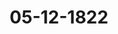 ---  
schema: default  
title: 05-12-1822  
organization: Team Charlie  
notes: "<p>Description</p><p>Sechs und zwanzigste Sitzung.

Geschehen, Frankfurt den. 5. December 1822.

In Gegenwart

Von Seiten Oesterreichs: des von dem Kaiserlich-Königlichen präsidirenden Gesandten,

Herrn Grafen von Buol=Schauenstein, substituirten Königlich-Sächsischen

Gesandten, Herrn von Carlowiz;

Von Seiten Preussens: des Königlichen wirklichen geheimen Staats- und Cabinets

Ministers, Herrn Grafen von der Goltz;

Von Seiten Baierns: des Königlichen wirklichen Staatsraths, Herrn von Pfeffel;

Von Seiten Sachsens: des Königlichen wirklichen Geheimen Raths, Herrn von Carlowiz;

Von Seiten Hannovers: des Königlichen Geheimen Raths, Herrn von Hammerstein;

Von Seiten Würtembergs: des Königlichen Herrn Staatsministers, Freiherrn von

Wangenheim;

Von Seiten Badens: des Großherzoglichen Herrn Bundestagsgesandten und Kammer

herrn, Freiherrn von Blittersdorff;

Von Seiten Kurhessens: des Kurfürstlichen Geheimen Raths und Kammerherrn, Herrn

von Lepel;

Von Seiten des Großherzogthums Hessen: des Großherzoglichen Geheimen Raths,

Herrn von Harnier;

Von Seiten Dänemarks, wegen Holstein und Lauenburg: des von dem Königlich

Dänischen, Herzoglich-Holstein- und Lauenburgischen Gesandten, Herrn Grafen von

Eyben, substituirten Großherzoglich-Mecklenburgischen Gesandten, Herrn von Pentz;

Von Seiten der Niederlande, wegen des Großherzogthums Luxemburg: des

Königlich=Niederländischen Generallieutenants, Herrn Grafen von Grünne;

Von Seiten der Großherzoglich- und Herzoglich=Sächsischen Häuser: des

Großherzoglich= und Herzoglich=Sächsischen wirklichen Geheimen Raths, Herrn

Grafen von Beust;Von Seiten Braunschweigs und Nassau's: des Herzoglich-Rassauischen Herrn Staats

ministers, Freiherrn von Marschall;

Von Seiten von Mecklenburg-Schwerin und Mecklenburg-Strelitz: des Groß

herzoglich=Mecklenburg=Strelitzischen Staatsministers, Herrn von Pentz;

Von Seiten Holstein=Oldenburgs, Anhalts und Schwarzburgs: des Herzoglich

Holstein=Oldenburgischen Kammerherrn, Herrn von Both;

Von Seiten von Hohenzollern, Liechtenstein, Reuß, Schaumburg-Lippe,

Lippe und Waldeck: des Großherzoglich-Hessischen Herrn Geheimen Raths,

Freiherrn von Leonhardi;

Von Seiten der freien Städte, Lübeck, Frankfurt, Bremen und Hamburgs,

des Herrn Syndicus Dr. Curtius;

und meiner, des Kaiserlich-Oesterreichischen wirklichen Hofraths und Canzlei-Directors,

Freiherrn von Handet.</p><p>§.209</p><p>Eröffnung der Bundestags=Sitzungen und Substitutionen.

Der einstweilige Stellvertreter des hohen Präfidii, der Königlich

Sächsische Gesandte, Herr von Carlowiz, eröffnet:

Zufolge des von der hohen Bundesversammlung am 15. Juli dieses Jahres gefaßten

Beschlusses, nehmen deren Sitzungen an dem heutigen Tage wieder ihren Anfang, und mir

ist, in Abwesenheit des Kaiserlich-Königlich-Oesterreichischen Präsidial-Gesandten, Herrn

wirklichen Geheimen Raths, Grafen von Buol-Schauenstein Excellenz, als dessen einst

weiligem Stellvertreter, die Ehre zu Theil geworden, selbige zu eröffnen.

Ich unterziehe mich jetzt dieses Auftrags -- mit Freude, da ich Sie, höchstzuverehrende

Herren! wieder zu unserm gemeinsamen Zwecke, dem Wohle des deutschen Vaterlandes, ver

einigt sehe, — aber auch mit Trauer, denn seit unserer letzten Zusammenkunft hat der Tod

unserm Vereine ein höchst würdiges Mitglied entrissen. Der Königlich-Baierische Bun

destagsgesandte, Freiherr von Aretin, ist aus unserer Mitte geschieden und einer höhern,

ewigen Bestimmung entgegen gegangen. Wer unter uns empfände nicht, was unsere

Versammlung an ihn verloren habe, — ein Vorbild durch Wissen, Thätigkeit, Pflichttreue

und Charnkterstärke, — und wer theilte nicht das Gefühl der Hochachtung für den unver

geßlichen Todten, welches stets in unsern, seiner Freunde, dankbaren Herzen fortleben

wird.An des Verewigten Stelle, tritt heute ein hochverehrter Staatsmann ein. Er hat

durch langjäͤhrige, wichtige Dienste das besondere Vertrauen seines allerhoͤchsten Souverains

erworben und dadurch den gegründetsten Anspruch auf das unserige.

Ich zeige Ihnen zugleich an, daß für den Koͤniglich-Danischen, Herzoglich-Holstein

und Lauenburgischen Gesandten, Herrn Grafen von Eyben, der Großherzoglich-Mecklen

burgische Gesandte, Herr von Pentz, substituirt ist.</p><p>§.210</p><p>Legitimation des Königlich=Baierischen wirklichen Staatsraths, Herrn

von Pfeffel, als Königlich=Baierischen Bundestagsgesandten.

Der einstweilige Stellvertreter des Präsidii zeigt an, der Königlich

Baierische wirkliche Staatsrath, Herr von Pfeffel, habe sich als Königlich-Baierischer

Bundestagsgesandter, mittelst Vollmacht, d.d. München den 14. November 1822, gehörig

legitimirt.

Die Vollmacht wurde verlesen, und hierauf

beschlossen:

dieselbe im Bundesarchive niederzulegen und beglaubigte Abschrift davon dem Herrn

Bundestagsgesandten von Pfeffel zuzustellen.

Der Königlich=Baierische Herr Gesandte: Indem ich zum erstenmale die

Ehre habe, in dieser hohen Versammlung den von meinem allerhöchsten Hofe mir bestimm

ten Platz einzunehmen, finde ich mich gedrungen, die lebhaften Gefühle auszudrücken, die

bei diesem feierlichen Anlaß mich ergreifen. Seit meiner Jugend zwar den Geschäften des

Staats gewidmet, doch meist in der Fremde, unter Verhältnissen und in einer Sphäre

von Thätigkeit lebend, womit mein gegenwärtiger Beruf vielleicht nur durch den gleichen

gewissenhaften Eifer für Erfüllung meiner Pflicht sich verwandt zeigen dürfte, den ich hier,

wie dort, nach Kräften zu bewähren mich bestreben werde, -- soll ich nun in diesem verehr

ten Kreise einem Manne nachfolgen, den ich nicht erwähnen kann, ohne in Ihren Augen,

meine hochgeehrtesten Herren! dieselben Gefühle zu lesen, die in meinem Herzen auf ewig

ihm gewidmet sind (und deren beredten Ausdruck Sie so eben vernommen haben). Er

war Einer Ihrer thätigsten Mitwirker, und die Jahrbücher des deutschen Staatenbundes

werden mit eben dem Stolze seinen Namen aufbewahren, wie Baierns treues Volk ihn der

Nachkommenschaft als ein Muster von unerschütterlicher Ergebenheit an Fürst und Vater

land vorzeigen wird. Er war mein Freund, meine Herren! und ich hege die erfreuliche

Hoffnung, daß Sie diese Eigenschaft als ein Unterpfand Ihres Wohlwollens und Zutrauens,

welchen ich mich bestens zu empfehlen die Ehre habe, zu betrachten mir erlauben werden.</p><p>§.211</p><p>Legitimation der zur Militärcommission der deutschen Bundesversamm-

lung abgeordneten Generale und Stäbsofficiere.

(17. Sitz. §. 146 d. J.)

Baiern. Der Königlich-Baierische Bundestagsgesandte beeilt sich, nach seinem Ein

treten in diese hohe Versammlung, derselben von der stattgehabten Veränderung in der Kö

niglich-Baierischen Abordnung zur Militärcommission Nachricht zu ertheilen. Der bisherige

Königliche Militär-Bevollmächtigte, Generalmajor von Maillot, ist nämlich während

der Bundestagsferien von Seiner Majestät dem Könige zu einer andern ehrenvollen Be

stimmung abgerufen, und der Oberst und Flügel-Adjutant Seiner Königlichen Majestät,

Herr Fürst August von Thurn und Taxis, zu seinem Nachfolger ernannt worden, wel

cher Letztere demnach auch bereits seit einiger Zeit dahier eingetroffen ist.

Hierauf wurde

beschlossen:

der Militärcommission der deutschen Bundesversammlung auf herkömmliche Art hievon

Nachricht zu ertheilen.</p><p>§.212</p><p>Geschäftsführung in der Eingaben-Commission betreffend.

(24. Sitz. §. 183 d. J.)

Der Königlich=Sächsische Gesandte, Herr von Carlowiz, theilt einige von

seinem allerhöchsten Hofe vorläufig gebilligte Bemerkungen in Bezug auf die Geschäftsordnung

der Bundestags=Commission zu Prüfung der Privateingaben mit, wozu die von der König

lich=Preussischen Bundestagsgesandtschaft unterm 6. Juni dieses Jahres dieser Commission über=

gebene Note, sammt deren Beilage (Num. 23), und der hierauf in der 24. Bundestagssitzung

am 11. Juli ej. a. gefaßte Beschluß (§. 183), den Anlaß gegeben haben.

Deßgleichen giebt der Großherzoglich-Badische Herr Gesandte,

Freiherr

von Blittersdorff, die Bemerkungen seines allerhöchsten Hofes über denselben Gegenstand

ab; worauf

beschlossen

wurde,

1) die vorgetragenen Bemerkungen an die Bundestags-Commission zu Revidirung der

Geschäftsordnung zur Berücksichtigung abzugeben, auch

2) solche unter Zahl 31 und 32 loco dictaturae drucken zu lassen.</p><p>§.213</p><p>Instructions=Einholungen betreffend.

(13. Sitz. §. 104 d. J.)

175

Würtemberg. Auf den in der 10. dießjährigen Sitzung, von der Königlich

Preussischen Gesandtschaft gemachten, die Art und Weise der Instructions-Einho

lung, deßgleichen der Abstimmung oder Beschlußziehung bei Verhandlungen der

Bundesversammlung betreffenden Antrag, wurde beschlossen:

daß der Königlich=Preussische Antrag an die Regierungen mit dem Ersuchen einzu

senden sey, darüber ihre Erklärungen baldmöglichst abzugeben, damit die zur Re

vision der Geschäftsordnung gewählte Commission, welcher dieser Antrag zuzustellen

wäre, hierauf besondern Vortrag zu erstatten in den Stand gesetzt werde.

Die Königlich=Würtembergische Gesandtschaft ist ermächtigt, in Gemäßheit dieses Be

schlusses, auf jenen Antrag die vorläufigen Ansichten ihres allerhöchsten Hofes, der von der

Königlich-Preussischen Gesandtschaft selbst gewählten Abtheilung ihres Antrags in sechs

Puncte oder so genannte Annahmen folgend, zur weitern Erörterung vorzulegen.

Die Absicht des

Ersten Puncts geht dahin, daß die Theilung der Verhandlung eines

Gegenstandes zwischen öffentlicher und vertraulicher Sitzung möglichst

vermieden werden solle.

Hier kann natürlich nicht davon die Rede seyn, wenn, nach Anleitung der provisori

schen Geschäftsordnung, I, Absatz 5, bloß vorbereitende, unverbindliche Bespre

chungen und Erörterungen eines in den förmlichen Sitzungen zu verhandelnden Ge

genstandes, in vertraulichen Sitzungen statt finden, sondern es ist anzunehmen, daß

nur solche Fälle damit bezeichnet werden wollen, in welchen die Verhandlungen die ange

gebene Grenze überschreiten und entweder

a) ohne Führung eines Protokolls oder einer Registratur, die Berathungen Resultate er

geben, welche auf die weitern, in öffentlicher Sitzung zu pflegenden, von wesent

lichem Einflusse sind, oder auch nur diese erläutern; oder wenn

b) unter Führung eines abgesonderten Protokolls, oder einer Registratur, eine Ver

handlung in vertraulicher Sitzung über einzelne Puncte eines übrigens in öffent

licher Sitzung behandelten Gegenstandes statt findet.

In solchen Fällen ist die Theilung einer Verhandlung wirklich vorhanden.

Zur Beseitigung der aus einer solchen Verhandlungsform entstehenden Inconvenienz,

hält man es allerdings für angemessen, daß, in der Regel, die Theilung ausgeschlossen, jederGegenstand in öffentlicher Sitzung vollsändig verhandelt und die Verhandlung ins Proto=

koll aufgenommen werde, es möge dieselbe mehr oder minder durch die vertrauliche Bespre

chung vorbereitet seyn, oder nicht, und

daß die Ausnahmen, in welchen gleichwohl eine Verhandlung der oben ad a und b

bezeichneten Art zugelassen werden soll, ohne solche vollsändig ins öffentliche Protokoll zu

übertragen, von der Zustimmung der Mehrheit der engern Versammlung abhängig zu

machen seyen, welche in Fällen ad a) eine ausdrückliche oder stillschweigende seyn

kann.

Der

zweite Punct bezweckt, daß, wenn ausnahmsweise die Theilung einer

Verhandlung zwischen öffentlicher und vertraulicher Sitzung statt finde,

der sich in letzterer ergebende Stand streitiger Behauptungen, unter An=

hörung und Zustimmung des intereffirten Theils, klar und vollständig in

das öffentliche Protokoll aufgenommen werde.

Gegen diesen Antrag ist, wenn eine Theilung, in dem subl ad a und b bezeichneten

Sinne, vorhanden, nichts zu erinnern, und nur darauf zu sehen, daß der Zustimung des

Betheiligten nicht zu viel eingeräumt wird.

In dieser Hinsicht hat die Königliche Bundestagsgesandtschaft als nähere Besti

mungen folgende Sätze in Antrag zu bringen:

3) wen in einer vertraulichen Sitzung, worüber weder Protokoll noch Registratur auf

genommen wurde, die Besprechungen zwar ein Resultat erhalten, welches auf die

weitere Verhandlung des Gegenstandes in öffentlicher Sitzung von wesentlichem Ein

flusse ist, oder diese erläutert, gleichwohl aber solche nicht vollständig in das öffent

liche Protokoll geeigner erfunden werden; so sind in dasselbe wenigstens die zu klarer

Darstellung des Gangs der Verhandlung dienenden Hauptmomente zu übertragen;

h) wird hingegen, unter Führung eines Protokolls ober einer Registratur, über einzelne

Puncke vertraulich verhandelt; so kann das öffetliche Protokoll sich auf eine sum

marische Bezugnahme und Anführang des Gegenstandes der abgesonderten Aufgeich=

nung beschränken.

In dem einen wie in dem andern Falle, ist jedem bei dem Gegenstände betheiligten

Bundesgliede zuzugestehen, nicht nur in Beziehung auf die Richtigkeit, sondern auch

in Ansehung der mehrern oder mindern Ausführlichkeit der Fassung seiner eigenen,

in das öffentliche Protokoll aufzunehmenden Erklärungen, Erinnerungen zu machen,

welche vorzugsweise berücksichtigt werden sollen. Dagegen bleibt der übrige Theil besEintrags in Fällen, wo man sich darüber nicht sollte vereinigen können, von der

Ansicht und Entscheidung der Mehrheit abhängig.

Den

dritten Punct anlangend, der in kürzerer Zusammenfassung den Antrag enthält, daß,

wenn bei der Instructions=Einholung der Ausdruck: «daß die Bundes

versammlung Instruction einholen wolle, vermieden werden solle

doch, im einzelnen Falle, dessen Erledigung auf Instruction der Regie

rungen ausgesetzt würde, entweder durch eine Registratur, oder durch

das Protokoll selbst, beurkundet werden müsse, daß-worüber und bin-

nen welcher Frist! Instructionen einzuholen beschlossen worden seye»

so kann diesem diesseits nur in so fern entsprochen werden, als damit bei einzelnen Ver

handlungsgegenständen, worüber die Bundestagsgesandtschaften sich entweder vorher zu

bedenken, oder Verhaltungsbefehle von ihren Regierungen einzuholen veranlaßt seyn könnten,

die Anberaumung einer für beides genügenden Frist zur Abstimmung und Beschluß

nahme bezweckt wird.

Dießfalls hat die provisorische Geschäftsordnung am Schlusse von II schon Vorsehung

getroffen, und es ist der Natur der Verhältnisse gemäß, daß die Fristansetzung so geräumig

statt finden müsse, daß auch von der entferntesten Bundesregierung in der Zwischenzeit In

struction eingehen könne.

Ob besondere Puncte voraus bestimmt werden können oder wollen, über wel

che die Abstimmungen, folglich auch die Instructions-Einholungen, sich zu verbreiten

haben, hängt von dem individuellen Falle und den dabei eintretenden Rücksichten ab;

inzwischen ist es immerhin nicht nur unbedenklich, sondern sogar nützlich, wenn festgesetzt

wird, daß jedesmal, wo die Abstimmung nicht eine ganz einfache, an und für sich deut

liche Frage betrifft, die wesentlichsten Puncte deutlich zu bezeichnen seyen, worauf es, nach

der Ueberzeugung der Bundesversammlung, bei der Entscheidung des vorliegenden Ge

genstandes vorzugsweise ankommt. Es kann dadurch manchen Irrungen und Mißverständ

nissen vorgebeugt, eine richtige Fragestellung bei der Abstimmung vorbereitet und eine ge

naue und umfassende Instructions=Ertheilung befördert werden, ohne daß irgend eine Re

gierung dadurch in ihrer Abstimmung beschränkt werde, indem die Befugniß, einen andern,

vielleicht nicht berührten, aber erheblich scheinenden Gesichtspunct, neben den übrigen be

zeichneten, in der Abstimmung vorzugsweise herauszuheben, keiner Regierung beschränkt wer

den darf.

Wird die Zeit der Abstimmung und Beschlußnahme geräumig genug bestimmt, dann

aber genau und mit dem, schon der provisorischen Geschäftsordnung ad I. entsprechenden, Prä

Protok. d. d. Bundesvers. XIV. Bd.weder neue Thatsachen, oder neue Gesichtspuncte zur Beurtheilung der vorliegenden Frage

enthalte.

Eines weitern, von der Königlich-Preussischen Gesandtschaft nicht ausgehobenen, aber,

wenn man alle Fälle, in welchen die Bundesversammlung den geräumigern Termin zur

Instructions=Einholung ansetzen kann, zusammen stellen will, hieher gehörigen Falls gedenkt

d) die provisorische Geschäftsordnung ad III. 7. lit. c, wenn nämlich ein Mitglied nach

beendigter Umfrage, aus Veranlassung neuer, in späteren Abstimmungen vorgekommener

Gründe, oder zu Aufklärung von Mißverständnissen, um Aufschub der Schußziehung

nachsucht.

Dieser Fall unterscheidet sich von dem vorhergehenden dadurch, daß dort unterstellt

wird, der die Termins-Erstreckung verlangende Gesandte habe noch nicht abgestimmt,

hier aber die entgegengesetzte Voraussetzung statt findet.

Ausserdem muß aber jedem Bundesgliede uͤberlassen bleiben, einen, für die Instructions

Einholung hinreichenden Abstimmungs-Termin zu fordern, so oft

e) im Laufe der Verhandlung neue, den Stand der Sache ganz ändernde, Verhältnisse

eingetreten sind, über welche sich frühere Instructionen noch nicht verbreiten konnten,

und die Bundesversammlung hätte in diesem Falle, wo gleichmäsig ein bereits angesetzter

Termin aufzuheben wäre, nur über das Daseyn des angegebenen Grundes zu erkennen, nach

dessen Anerkennung aber eine angemessene Frist nicht zu versagen.

Gleiche Befugniß muß auch jedem Bundesgliede zugestanden werden, wenn

f) die Abstimmung einen neuen Verhandlungsgegenstand irgend einer Art betrifft,

welcher überall noch nicht vorgekommen ist, und dessen Behandlungsweise mithin nicht

nach früheren Vorgängen beurtheilt werden kann.

Um jedoch auch hier Mißbräuchen zu begegnen, so wird die Bundesversammlung der

Forderung einer geräumigen Termins-Ansetzung nur in so weit zu entsprechen gehalten

seyn, als nicht nachgewiesen werden kann, daß derselbe Verhandlungsgegenstand bereits vor

gekommen oder doch seine Behandlungsweise in der Bundesgesetzgebung genau vorgezeichnet

ist, worüber die Mehrheit in der Bundesversammlung zu entscheiden hätte.

Der

fünfte Punct, auf dessen Annahme Preussen anträgt, bestimmt:

daß jede Abstimmung, in der Regel, wenn auch beziehungsweise auf

eine andere, doch Namens der einzelnen Regierung oder Stimme,

auch einzeln und gesondert erfolgen solle, und daß, wenn dadurch

bei minder erheblichen Gegenständen eine Gesammterklärung nichtausgeschlossen werde, doch, auf Verlangen der nächst interessirten

Gesandtschaften, einzeln abgestimmt werden müsse.

Der Annahme dieser Bestimmung liegt nichts im Wege, sie ist auch schon in der pro

visorischen Geschäftsordnung als Regel enthalten, und die Königliche Bundestagsgesandtschaft

ist ermächtigt, auf den Zusatz anzutragen, daß es jeder Bundesgesandtschaft zustehen solle,

die einzelne Abstimmung, ohne Bescheinigung eines besondern Interesses, zu fordern.

Durch den

sechsten und letzten Punct des Preussischen Antrags, soll endlich noch festgesetzt werden:

daß die Bundesversammlung dafür sorgen dürfe und müsse, daß

sie durch die vorbemerkte Einrichtung sich in dem Falle befinde,

das von jedem einzelnen Gesandten Erklärte für die Ansicht und

Entschliessung seiner Regierung halten zu können, ohne daß ihr

jedoch die Befugniß beizulegen sey, sich darüber, daß dem wirklich

so sey, durch irgend eine besondere Maasregel unmittelbar und

direct zu verfichern.

Theils durch Befolgung der schon in der provisorischen Geschäftsordnung hierüber ent

haltenen Bestimmungen, theils durch die Beschlußnahme über die Preussischen Anträge, wird

dieser Sorge im einzelnen Falle Genüge geschehen.

Indessen findet man es durchaus angemessen, wenn in dieser Beziehung ausdrücklich

festgesetzt wird:

1) daß jede von einem Bundestagsgesandten abgegebene Erklärung oder Abstimmung

nie als im eigenen, sondern immer nur als im Namen seiner Regierung abgegeben, an

zusehen und zu beurtheilen sey, so bald der Gesandte begehrt, daß seine Aeusserung nicht als

vertrauliche Eröffnung betrachtet, sondern in das Protokoll aufgenommen werde;

wogegen

2) die Bundesversammlung nie berechtigt sey, in irgend einer Weise zu erörtern, oder

zu untersuchen, ob die von einem Bundestagsgesandten zum Protokolle gegebene Erklärung,

in Folge und in Gemäßheit erhaltener Instructionen abgelegt worden sey oder nicht,

indem die Gesandten deßhalb lediglich ihren Regierungen verantwortlich seyen.

Einer solchen Bestimmung tritt man um so bereitwilliger bei, da, wie die Königliche

Gesandtschaft ausdrücklich zu erklären hat, ihr allerhöchster Hof stets von diesen Grund

sätzen ausgegangen ist, deren ersterer insbesondere geeignet ist, den persönlichen Ansich

ten der Bundestagsgesandten einen ungesetzlichen Spielraum zu verschliessen, der hin

und wieder als möglich, und, wenn er statt finden könnte -- mit Recht als durchaus unzu

lässig — angesehen worden ist.Was endlich noch den in dem Preussischen Antrage (Prot. Seite 211) aufgestellten

Grundsatz betrifft ,

daß in den Commissionen die Gesandten die ihnen zugewiesenen

Gegenstände nur nach ihrer eigenen Ansicht begutachten sollen;

so ist diese Bestimmung zwar von der Bundesversammlung bereits anerkannt (s. Bundestags

Protokoll von 1821, §. 73, Seite 146), ubrigens aber immerhin geeignet, in die neue Ge

schäftsordnung aufgenommen zu werden.

In dem Falle, daß man es für gerathen-halten sollte, über den Antrag der König

lich-Preussischen Gesandtschaft, nach erfolgtem Commissionsvortrage, einen von der allge

meinen Revision der Geschäftsordnung abgesonderten Beschluß zu fassen, ist die Königliche

Bundestagsgesandtschaft dazu mitzuwirken zwar ermächtigt, muß sich jedoch vorbehalten, die

so eben mitgetheilten vorläufigen Ansichten ihrer allerhöchsten Regierung bei der definitiven

Abstimmung über den zu erwartenden Commissionsvortrag, nach Erforderniß, zu vervoll

ständigen.

Indessen glaubt sie jetzt schon erwähnen zu müssen, daß sie nur unter der Voraus

setzung zu einem abgesonderten Beschlusse mitzuwirken ermaͤchtigt sey; daß durch diese vor

läufige Beschlußnahme über die Königlich-Preussischen Anträge, weder die Bearbeitung der

umfassenden definitiven Geschäftsordnung gehemmt, noch den Modificationen Eintrag gesche

hen werde, welche bei Zusammenstellung des Ganzen zu seiner Zeit, in einzelnen der vor

läufig angenommenen Puncte nöthig erachtet werden möchten, um diese mit allen übrigen

Theilen der definitiven Geschäftsordnung in Uebereinstimmung zu setzen.

Diese Abstimmung wurde der betreffenden Commission zuzustellen beschlossen.</p><p>§.214</p><p>Denkschrift des Vorstandes der katholischen Gemeinde zu Frankfurt am

Main, ihre verfassungsmäsig anzuordnenden Verhältnisse be

treffend.

(23. Sitz. §. 179 d. J.)

Der Kurhessische Herr Gesandte von Lepel, trägt vor: Aus dem Protokolle

der 23. dießjährigen Sitzung (§. 179), ist dieser hohen Versammlung erinnerlich, daß durch

eine schriftliche Eingabe des Vorstandes der katholischen Gemeinde dahier, die angenehme

Hoffnung gegeben wurde, die Beschwerde üͤber ihre Verhaͤltnisse werde sich auf gutlichem

Wege erledigen.

Diese Hoffnung ist vollständig erfüllt worden. Durch eine, während der Ferien ein

gereichte, weitere Eingabe, d. d. 27. August dieses Jahres (Num. 126), hat der oben er

wähnte Vorstand angezeigt:daß die durch ihn dieser hohen Versammlung vorgelegten und mittelst Beschlusses

vom 20. September 1819 an eine dießfalls niedergesetzte hohe Commission zum Aus

gleichungs-Versuche verwiesenen Differenzen, durch eine Erklaͤrung des Senats vom

30. Juli dieses Jahres, auf eine die katholische Gemeinde beruhigende Weise erledigt

worden seyen,

und demnach die deßfallsigen Reclamationen, unter Verdankung der denselben gewidmeten

Sorge, foͤrmlich abgerufen und zuruͤckgenommen.

Unter diesen Umständen wird der Antrag gerechtfertigt erscheinen:

daß die besagte Eingabe vom 27. August dieses Jahres zu den Acten zu nehmen sey,

und die ganze Angelegenheit, als definitiv erledigt, zu beruhen habe.

Hierauf wurde, unter einhelliger Zustimmung zu diesem Antrage,

beschlossen:

daß die Eingabe des Vorstandes der katholischen Gemeinde zu Frankfurt zu den Acten

zu nehmen sey, und die ganze Angelegenheit, als definitiv erledigt, zu beruhen habe.</p><p>§.215</p><p>Die Streitigkeit zwischen dem Großherzogthume Sachsen-Weimar-Eise

nach und dem Fürstenthume Schwarzburg-Rudolstadt, dann den

Herzogthümern Sachsen=Coburg, Hildburghausen, Meiningen und

dem Fürstenthume Schwarzburg-Sondershausen, wegen der aus dem

Thüringer Rayonverbande vom Jahr 1814 herrührenden Forde

rungen.

(19. Sitz. §. 161 b. J.)

Der Großherzoglich= und Herzoglich=Sächsische Herr Bundestagsge

sandte, that folgende Anzeige und Erklärung:

In der Thüringer Rayonsache sind Seiner Königlichen Hoheit, dem Großherzoge

von Sachsen=Weimar und Eisenach, meinem allergnädigsten Herrn, von den Durch

lauchtigsten Beklagten die Kronen Sachsen und Hannover, ingleichen des Kurfürsten von

Hessen Königliche Hoheit, zur Wahl unter Allerhöchstderen obersten Gerichten, als Aus

trägalinstanz vorgeschlagen und von Seiner Königlichen Hoheit dem Großherzoge, jene

auf das Hannöverische Oberappellationsgericht zu Celle gerichtet worden.

Da der erwähnte Vorschlag zum Theil nicht ohne gewisse Modificationen geschehen ist,

welche ich zur Kenntniß hoher Bundesversammlung zu bringen befehligt worden bin, so

muß ich der eben bewirkten Anzeige noch Folgendes hinzufügen:

Protok. d. d. Bundesvers. XIV. Bd.Nachdem über die letztern, in der 8. und 19. Sitzung von hoher Bundesversammlung

in der Thüringer Rayonsache gefaßten, Beschlüsse von mir berichtet worden war, liessen

des Herzogs von Coburg=Meiningen Durchlaucht nach Weimar erklären, daß, wenn des

Großherzogs Königliche Hoheit nicht noch das Oberappellationsgericht zu Jena als Austrä

galinstanz anzunehmen geneigen sollten, Höchstsie die obersten Gerichte Ihrer Königlichen

Majestäten von Sachsen und Hannover und Seiner Königlichen Hoheit des Kurfürsten von

Hessen zur Auswahl Seiner Königlichen Hoheit des Großherzogs in Vorschlag bringen wollten.

Seine Herzogliche Durchlaucht liessen mit dieser Mittheilung die Höchstihrer Vergleichs

geneigtheit verbinden, und befahlen mir zugleich, in einem höchsten Rescripte vom 24. Juni,

beides zur Kenntniß hoher Bundesversammlung zu bringen. Nicht unbemerkt kann ich

hier lassen, daß zwischen Seiner Königlichen Hoheit dem Großherzoge von Sachsen-Weimar

und des Herzogs von Sachsen=Coburg=Meiningen Durchlaucht, auch nächstens eine gütliche

Vereinigung in der Sache zu Stande kommen dürfte.

Von des Herzogs zu Sachsen=Hildburghausen Durchlaucht, erhielt ich, in Be

ziehung auf den in der 19. Sitzung von hoher Bundesversammlung genommenen Beschluß,

den höchsten Befehl, hier Folgendes zu erklären:

Seine Herzogliche Durchlaucht sähen Sich, bei aller Achtung für jenen, schon um deß

willen ausser Stande, demselben nachzukommen, weil, die verlangte Vereinigung über die

vorzuschlagenden Austrägalgerichte zu erwirken, ausser Ihrer Macht läge; Höchstsie müßten

Sich aber auch gegen alle in materieller Hinsicht etwa daraus zu ziehenden Folgerungen

feierlichst verwahren, indem das zum Beschluß erhobene Gutachten der Commission nicht

auf bereits bestehende, sämmtliche Mitglieder des Bundes verbindende Gesetze, sondern auf

ergänzende, der künftigen Legislation vorbehaltene Bestimmungen gegründet sey, und der Be

schluß daher, dem vorhergegangenen ausdrücklichen Antrage gemäß, einer vorherigen In

structions-Einholung bedurft hätte.

Um jedoch Höchstihre Bereitwilligkeit zur rechtlichen Erledigung dieser Angelegenheit

zu bethätigen, hätten Seine Herzogliche Durchlaucht den betheiligten Höfen die nöthigen

Vorschläge wegen des Austrägalgerichts gemacht.

Des Herzogs zu Sachsen=Coburg=Saalfeld, Fürsten zu Lichtenberg, Durchlaucht

haben mir, in einem Ministerial-Erlasse vom 23. Juli, Folgendes gnädigst zu erkennen

geben lassen:

Daß Höchstsie zwar den von hoher Bundesversammlung unterm 10. Juni gefaßten

Beschluß, durch die dafür aufgestellten Gründe, nicht für gerechtfertigt halten könnten, in

dem es zu offen vorliege, daß in dieser Angelegenheit zwischen den, Großherzoglich-Sachsen

Weimar= und Fürstlich=Schwarzburg=Rudolstädtischer Seits in Anspruch genommenen, vierRegierungen, eine Streitgenossenschaft durchaus nicht statt finde, um solches nur im Min

desten bezweifeln zu lassen; da inzwischen Seiner Durchlaucht dem Herzoge selbst an der

baldigen Erledigung der Sache gelegen sey, so hätten Höchstdieselben, unter dem erforder

lichen Vorbehalte gegen die behauptete Streitgenossenschaft und daß namentlich nie die

Einlassung auf eine gemeinsame Klage gegen höchstgedachte vier Regierungen, als hohe

Streitgenossen, erfolgen werde, den hohen Gouvernements zu Sachsen-Weimar-Eisenach

und Schwarzburg=Rudolstadt Ihre Majestäten die Könige von Sachsen und Hannover

und Seine Königliche Hoheit den Kurfürsten von Hessen als Austrägalrichter in Vorschlag

bringen lassen.

Zugleich liessen Seine Herzogliche Durchlaucht mir befehlen, diese Erklärung zur

Kenntniß hoher Bundesversammlung zu bringen, dabei aber zu bemerken, daß Hoͤchstdie

selben gegen die in den Bundestagsbeschlüssen vom 28. Februar und 10. Juni vorausgesetzte

Streitgenossenschaft Sich nochmals und um so mehr verwahren mußten, da diese weder

durch die Natur der vorliegenden Sache, noch durch bestehende Bundesgesetze, begründet

sey, vielmehr nach diesen, und insbesondere nach dem, was bei den Wiener Ministerial

Conferenzen bei der 20. Sitzung wegen der Adcitation vorgekommen sey, der Grundsatz

feststehe, daß kein Bundesglied wider seinen Willen in fremde Processe und Streithändel

verflochten und keinem ein Richter aufgedrungen werden könne, der nicht auf gesetzmäsi

gem Wege, durch den Vorschlag und die Wahl der streitenden Theile, dazu berufen sey.

Sollte hohe Bundesversammlung darauf bestehen, daß die Thüringer Rayonsache von

den in Anspruch genommenen Regierungen als Streitgenossen gemeinschaftlich vor Einem

Richter behandelt werde, so müßte die Einlassung auf die erhoben werdende Klage versagt,

und darauf angetragen werden, daß vorerst über die in Fällen der vorliegenden Art zu

beobachtenden Regeln des Verfahrens von Seiten des Bundes bestimmte Normen festgestellt,

und zu dem Ende die Instructionen der Höfe eingeholt würden.

Später, und zwar unterm 17. August. haben des Herzogs von Sachsen=Coburg

Saalfeld Durchlaucht mir gnädigst eröffnen lassen: daß von des Großherzogs zu Sach

sen=Weimar=Eisenach Königlichen Hoheit, die Krone Hannover, und insbesondere das

obere Justiztribunal zu Celle, als Austrägalrichter erwählt worden sey, und Seine König

liche Hoheit der Großherzog haben mir seitdem auch allergnädigst nicht verhalten, daß von

den sämmtlichen hohen Beklagten der mehrberührte Vorschlag, von Seiner Königlichen Ho

heit aber die eben berührte Wahl des Königlich-Hannöverischen Obertribunals zu Celle, ge

schehen sey.

Der Herr Gesandte der 15. Stimme, für Schwarzburg=Rudolstadt:

In völliger Uebereinstimmung mit der Anzeige des Großherzoglich-Weimarischen Herrn Gesandten, setze ich, mir ertheiltem höchsten Auftrage zufolge, die hohe Bundesversammlung

davon in Kenntniß: daß Seine Durchlaucht der Fürst zu Schwarzburg-Rudolstadt unter

den, Höchstdenenselben als Austrägalinstanz in der Thüringer Rayons-Angelegenheit vor

geschlagenen, drei obersten Gerichtsstellen von Sachsen, Hannover und Hessen-Cassel, gleich

falls das Königlich-Hannöverische Oberappellationsgericht in Celle erwählt haben.

Bei der hierauf erfolgten Umfrage, hat sich der Herr Gesandte Graf von Beust

der Abstimmung enthalten.

Alle übrige Abstimmungen fielen ganz einhellig aus; daher

Beschluß:

Unter Beziehung auf den in der 8. Sitzung am 28. Februar dieses Jahres gefaßten

einhelligen Beschluß, somit auch ohne Berücksichtigung der von einigen Seiten eingelegten

Verwahrung (wobei es sich jedoch von selbst versteht, daß einem dereinstigen richterlichen

Erkenntnisse hiedurch in irgend einer Weise, und insbesondere über die Einrede der erman

gelnden Streitgenossenschaft, nicht vorgegriffen werden soll), wird, nach der nun erfolgten

gemeinschaftlichen Ernennung des Oberappellationsgerichts zu Celle, der Königlich-Hannöve

rische Herr Bundestagsgesandte ersucht, seinem allerhöchsten Hofe hievon die Anzeige zu

machen, damit der gedachte oberste Gerichtshof, in der Eigenschaft als Austrägalinstanz,

sich diesem Geschäfte, in Gemäßheit der Bundesacte und der Beschlüsse vom 16. Juni 1817

und 3. August 1820, unterziehe, und demnächst in der Sache, im Auftrage und Namens

der Bundesversammlung, den Rechten gemäß erkenne. Zu diesem Ende wären dem König=

lich=Hannöverischen Gesandten, Herrn von Hammerstein, die bisher bei der Bun

desversammlung und der Vermittlungs-Commission gepflogenen Verhandlungen, unter An

fügung obgedachter Beschlüsse, zur weitern Beförderung an das Austrägalgericht zuzustellen.</p><p>§.216</p><p>Reclamation der Gräflich=Hahn'schen Familie und der Curatel des Frei

herrn Carl Reinhard von Gemmingen=Guttenberg, die Gleichstel

lung der Gläubiger der ehemaligen mittelrheinischen Reichsritter

schaft, — auch Stand der Auseinandersetzung der ehemaligen mittel

rheinischen reichsritterschaftlichen Angelegenheiten im Allgemeinen

betreffend.

(25. Sitz. §. 204 d. J.)

Großherzogthum Hessen. Die Gesandtschaft erklärte in der 22. Sitzung

dieses Jahres, wie ihr höchster Hof keinen Anstand nehmen werde, derjenigen Auseinan

dersetzung der mittelrheinischen ritterschaftlichen Angelegenheiten, welche von den Commissarien der betheiligten Staaten in diesem Herbste zu Stande gebracht worden ist, ihrerseits

die Genehmigung zu ertheilen.

Dieser Meldung kann man nachtragen, daß die Großherzogliche Genehmigung wirklich

ertheilt worden ist, und nunmehr den anderseitigen Ratificationen entgegengesehen wird.

Es hat zwar an dem letzten dießjährigen Zusammentritt der Kurhessische Commissarius, nach

seiner Angabe, wegen Mangels an Instructionen, keinen Theil genommen.

Da derselbe aber im vorigen Jahre gegenwärtig war, wo bereits alles Wesentliche

verabredet wurde; so giebt man sich gern der Hoffnung hin, daß Kurhessen keinen Anstand

nehme und die geschehene Einladung, dem Hauptschluß-Recesse der Verhandlungen beizu

treten, nicht ablehnen werde.

Diese Anzeige wurde an die Reclamations=Commission abgegeben.</p><p>§.217</p><p>Beiträge zu der Bundes=Matrikular= und Canzlei=Casse.

(22. Sitz. §. 175 d. J.)

Der Herr Gesandte der Großherzoglich= und Herzoglich=Sächsischen

Häuser, zeigt an, daß im Laufe der Ferien für Sachsen-Hildburghausen die in der

6. dießjährigen Sitzung beschlossenen Beiträge zu der Bundes-Matrikular- und Canzlei

Casse entrichtet worden wären.</p><p>§.218</p><p>Sammlung der in den deutschen Bundesstaaten geltenden Gesetze.

(25. Sitz. §. 205 d. J.)

Der Herr Gesandte der sechzehnten Stimme, Freiherr von Leonhardi,

übergiebt die Sammlung der Gesetze und Verordnungen für das Fürstenthum Hohen

zollern-Sigmaringen von den Jahren 1808 bis 1820, welche in die Bibliothek der

Bundesversammlung abgegeben wurden.</p><p>§.219</p><p>Die Streitigkeit zwischen dem Großherzogthume Hessen und dem Herzog

thume Nassau, hinsichtlich des von Nassau zu übernehmenden ver-

hältnißmäsigen Antheils Althessischer Landes- und Cameralschulden

für die im Jahr 1802 erworbenen Althessischen Landestheile, ins

besondere die von Maximilian von Riese und Jacob Heinrich Rühle

von Lilienstern, Namens zweier Creditoren=Consortien, betriebene

Forderung betreffend.

(36. Sitz. §. 207 v. J. 1820.)

Präsidium giebt Kenntniß von einem während der Ferien bei der Königlich-Baierischen Bundestagsgesandtschaft eingegangenen und demselben übergebenen Schreiben des

Königlich=Baierischen Oberappellationsgerichts zu München, als Austrägalgerichtshofes in

eben bezeichneter Streitsache, d. d. München den 3. September laufenden Jahres, worin

dasselbe nachweist, wie weit die Verhandlung gediehen sey und aus welchen Gründen das

Erkenntniß nicht binnen der vorgeschriebenen Jahresfrist, von dem Tage der überreichten

ersten Klageschrift an, erfolgen koͤnne.

Beide Theile, die Großherzoglich=Hessische und Herzoglich=Rassauische

Gesandtschaft, erklärten, daß sie gegen diesen, durch die Verhandlung selbst nothwendig

gewordenen Verzug nichts einzuwenden haben, -- es wurde daher einhellig

beschlossen:

daß man die von dem Austrägalgerichtshofe ausgeführten Gründe für hinreichend an

nehme, und den Königlich-Baierischen Herrn Bundestagsgesandten von Pfeffel ersuche,

solches zu dessen Kenntniß zu bringen.</p><p>§.220</p><p>Der Rosine Elisabeth, verwitweten Opitz, gebohrnen Staub, in Brandis

im Königreiche Sachsen, und ihres Sohnes, Adv. Friedrich Ferdinand

Opitz, in Eilenburg, im Königlich=Preussischen Herzogthume Sach

sen, Justiz- und andere Beschwerden wider Preussen.

(19. Sitz. §. 129 v. J. 1821.)

Der Königlich=Sächsische Bundestagsgesandte, Herr von Carlowiz,

trägt vier von der Rosine Elisabeth, verwitweten Opitz, gebohrnen Staub, in Brandis,

im Konigreiche Sachsen, und ihrem Sohne und legitimirten allgemeinen Geschlechtsvormunde,

Adv. Friedrich Ferdinand Opitz, in Eilenburg, im Königlich-Preussischen Herzogthume Sach

sen, theils gemeinschaftlich, theils besonders, an die hohe Bundesversammlung gerichtete,

Justiz= und andere Beschwerden gegen Preussen betreffende, unter Num. 137 verzeichnete Ein

gaben, vom 28. Mai, 16. Juni, 30. August und 13. November dieses Jahres, vor, und

ertheilt hierauf folgendes Gutachten.

Obige Eingaben betreffen vier verschiedene Gegenstände:

1) die Beschwerde der Opitz über den Verzug der Regulirung des Wachsmuth'schen

Nachlasses in Torgau;

2) die von dem Adv. Opitz wider den Königlich-Preussischen Fiscum gerichtete Ent

schädigungsklage;

3) dessen Gesuch, ihm und seiner Mutter das Armenrecht zu ertheilen, und einen Ar

men-Advocaten zu bestellen;4) dessen ferneres Gesuch, zu Sistirung des von dem Inquisitoriate zu Eilenburg wider

ihn begonnenen Criminal- und fiscalischen Verfahrens, Inhibitorialien zu erlassen.

Die Competenz der hohen Bundesversammlung in Bezug auf die Rechtspflege in den

einzelnen Bundesstaaten, gründet sich auf den 29. Artikel der Wiener Schlußacte.

Dieser lautet;

- Wenn in einem Bundesstaate der Fall einer Justizverweigerung eintritt und auf

e gesetzlichen Wegen ausreichende Huͤlfe nicht erlangt werden kann, so liegt der

« Bundesversammlung ob, erwiesene, nach der Verfassung und den bestehenden

« Gesetzen jedes Landes zu beurtheilende Beschwerden uͤber verweigerte oder gehemmte

* Rechtspflege anzunehmen und darauf die gerichtliche Hülfe bei der Bundesregie

erung, die zu der Beschwerde Anlaß gegeben hat, zu bewirken ».

Hiernach liegt also zuvörderst dem Beschwerdeführer ob, zu erweisen, daß die Rechts

hülfe, wie er sie nach der Beschaffenheit seiner Sache, wenn die Verfassung und die beste

henden Gesetze seines Landes darauf angewendet werden, zu erwarten berechtigt war, wirk

lich verweigert oder verzögert worden sey, und daß selbige auf gesetzlichen Wegen nicht aus

reichend habe erlangt werden können.

Dieser Erweis mangelt aber in den Eingaben des Adv. Opitz und seiner Mutter gänzlich.

Zu 1) Aus der von der Opitz angebrachten und von ihrem Sohne mit unterschrie

benen Beschwerde, über den Verzug bei Regulirung des Wachsmuth'schen Nachlasses, läßt

sich nicht ersehen, welche Bewandniß es mit dieser Sache habe und ob hiebei wirklich eine

Justizverzögerung vorwalte. Es ist nicht einmal nachgewiesen, daß die Opitz oder ihr Sohn

überhaupt ein rechtliches Interesse an der Regulirung des Nachlasses habe, indem weder

beigebracht ist, in welcher Maaße Erstere, wie sie anführt, Gläubigerin desselben, noch daß

Einer von Beiden Miterbe oder der Vormund der Erben sey.

Eben so wenig hat

zu 2) der Adv. Opitz angegeben, welche Bewandniß es mit seiner Entschädigungsklage

gegen den Koͤniglich-Preussischen Fiscum habe, ob und bei welcher Gerichtsstelle selbige ein

gereicht worden sey, und in welcher Lage sich die Sache dermalen befinde.

Da übrigens

zu 3) die hohe Bundesversammlung kein Gerichtshof ist, auch keine Kosten liquidirt,

so folgt von selbst, daß bei selbiger nicht um Ertheilung des Armenrechts und Bestellung

eines Armen=Advocaten angesucht werden könne.

Endlich hat

zu 4) der Adv. Opitz selbst nicht behauptet, daß bei dem vor dem Inquisitoriate zu

Eilenburg wider ihm begonnenen Criminal- und fiscalischen Verfahren eine Verweigerungoder Verzögerung der Rechtspflege statt gefunden habe, vielmehr im Gegentheile durch die,

seiner Eingabe abschriftlich beigefügte, präjudicielle Ladung des Inquisitoriats zum Erschei

nen in dem zu Fortsetzung der Untersuchung anberaumten Termine am 16. November dieses

Jahres bewiesen, daß dermalen die Untersuchung wirklich im Gange und die Sache noch nicht

einmal an eine höhere Gerichtsstelle gelangt sey.

Demnach ist dahin anzutragen, daß Rosine Elisabeth, verwitwete Opitz, und deren

Sohn und Curator, Adv. Friedrich Ferdinand Opitz, mit ihren, in den Eingaben an die

hohe Bundesversammlung vom 28. Mai, 16. Juni, 30. August und 13. November dieses

Jahres enthaltenen Beschwerden und Gesuchen abgewiesen werden.

Sämmtliche Gesandtschaften vereinigten sich mit dem Antrage des Herrn Re

ferenten; daher

Beschluß:

daß Rosine Elisabeth, verwitwete Opitz, und deren Sohn und Curator, Adv. Fried

rich Ferdinand Opitz, mit ihren, in den Eingaben an die hohe Bundesversammlung vom

28. Mai, 16. Juni, 30. August und 13. November dieses Jahres enthaltenen Beschwerden

und Gesuchen abgewiesen werden.</p><p>§.221</p><p>Reclamation des Regierungs-Directors Herquet zu Fulda, Pension

betreffend.

Der Königlich=Würtembergische Herr Bundestagsgesandte, Freiherr

von Wangenheim, erstattet Vortrag auf die von dem Kurfürstlich-Hessischen Regie

rungs=Director Herquet, vormaligen Präfecten zu Fulda, unter den Zahlen 39 und 73

eingesendeten Reclamationen, Pensionssache betreffend, und nach vollständig mitgetheiltem

Auszuge der erwähnten Vorstellungen, äussert der Herr Referent sein Gutachten dahin:

Es handle sich nach der Art und Weise, wie der Reclamant sein Petitum gestellt habe,

nicht von einer von ihm, dem Reclamanten, gegen das Kurhessische Gouvernement bei

dieser hohen Versammlung erhobenen Beschwerde und von den Einleitungen, welche zur

Würdigung und Erledigung derselben auf bundesverfassungsmäsigem Wege zu treffen wären,

sondern lediglich von der Frage: ob die Bundesversammlung berechtigt und verpflichtet seyn

könne, die Königlich-Preussische Regierung zu einer Intercession für den Reclamanten bei

dem Kurhessischen Hofe zu vermögen?

Müßte diese Frage, wie es allerdings der Fall zu seyn scheine, verneint werden; so

wäre es ganz überflüssig, in den Gegenstand der Reclamation selbst und in eine Beurthei

lung derselben jetzt schon einzugehen.Sollte die Bundesversammlung zu einem Schritte der gebetenen Art verfassungsmäsig

berechtigt und verpflichtet erachtet werden können; so müßte nicht nur die rechtliche Verbind

lichkeit der Königlich-Preussischen Regierung zu einer Intercession, wenn eine solche über

haupt als möglich gedacht werde, nachgewiesen, sondern, wenn eine solche Verbindlichkeit

wirklich vorhanden seye, auch klar gemacht werden, einmal, daß die Königlich-Preussische

Regierung dieser rechtlichen Verbindlichkeit nicht nachkommen wolle, und dann, daß alle

in der Preussischen Landesverfassung geöffnete Wege, sie zur Erfüllung jener Verbindlich,

keit zu vermögen, betreten und durch verweigerte Justiz unzugänglich gemacht worden seyen,

Die Frage: ob eine rechtliche Verbindlichkeit einer Regierung, bei einer andern Re

gierung für einen Privaten sich zu verwenden (etwa in dem Falle, wenn jene Eviction zu

leisten hätte), überhaupt als möglich gedacht werden könne, und ob, in solchem Falle, die

Königlich=Preussische Regierung die rechtliche Verbindlichkeit, den Reclamanten bei der Kur

hessischen Regierung zu vertreten, auf sich habe, koͤnne hier um so leichter ganz unbeant

wortet gelassen werden, da diese Regierung die gebetene Intercession nur sehr bedingt ver

weigert habe.

Da diese höchste Regierung die Intercession unbedingt keineswegs verweigere, und da,

wenn diese auch unbedingt verweigert worden sey, weder eine Nachweisung der Verbind

lichkeit dazu, noch eine Justizverweigerung vorliege; so könne, nach dem Dafürhalten des

Referenten, das Recht und die Verpflichtung der Bundesversammlung zu einem Schritte

der gebetenen Art auf keine Weise behauptet werden.

Es durfte daher der Antrag:

den Reclamanten mit seiner Bitte, den Königlich-Preussischen Hof zu einer Inter

cession für ihn bei dem Kurfürstlich-Hessischen Hofe zu vermögen und bei dem

letztern die Remedur der ihm zugefuͤgten Beschwerde zu bewirken, abzuweisen.

gerechtfertigt seyn.

Sämmtliche Stimmen traten dem Gutachten und Antrage des Herrn Referen

..

ten einhellig bei; daher

Beschluß:

daß der Regierungs=Director Herquet zu Fulda mit seiner Bitte, den Königlich=Preussischen

Hof zu einer Jntercession für ihn bei dem Kurfürstlich=Hessischen Hofe zu vermögen, um

bei dem letztern die Remedur seiner gerechten Beschwerde zu bewirken, abgewiesen werde.</p><p>§.222</p><p>Krug's Schrift über Proselytenmacherei.

Der Großherzoglich= und Herzoglich=Sächsische Bundestagsgesandte,

Herr Graf von Beust, trägt vor: Unter Num. 130 der Eingaben übersendet der Professor

Portok. d. d. Bundesvers. Bd. / XIV.Krug in Leipzig der hohen Bundesversammlung ein von ihm verfaßtes Buch, welches den

Titel führt:=Darstellung des Unwesens der Proselytenmacherei durch eine merkwürdige Bekeh

rungsgeschichte. Der hohen deutschen Bundesversammlung ehrerbietigst zugeeignet vom Ver

fasser. Leipzig in Commission bei Hartmann 1822».

Der Name des Verfassers berechtigt zu der Erwartung, daß der Inhalt dieser Schrift

gelesen und erwogen zu werden verdiene, und es duͤrfte darum saͤmmtlichen Herren Gesandten

durch Aufnahme derselben in die Büchersammlung der hohen Bundesversammlung hiezu die

Gelegenheit zu geben seyn.

Hierauf wurde

beschlossen:

die Schrift des Professors Krug in die Bibliothek abzugeben.</p><p>§.223</p><p>Aussetzung der Bundestags-Sitzungen bis zum 1. Februar künftigen

Jahres.

Der einstweilige Stellvertreter des Präsidii, Herr von Carlowiz,

machte, nach Beendigung der in der heutigen Sitzung vorzunehmen gewesenen Gegenstaͤnde,

auf die augenblickliche Lage der der hohen Bundesversammlung eben vorliegenden Geschaͤfte im

Allgemeinen aufmerksam, und hielt bei den Herren Gesandten eine generelle Umfrage, in

wie fern sie dermalen zu Fortsetzung dieser Geschäfte in den im Laufe des jetzigen und

nächstkünftigen Monats eintretenden Sitzungen völlig vorbereitet seyen?

Da sich nun hiernach ergab, daß eine solche Vorbereitung noch nicht allenthalben statt

finde, mithin Sitzungen innerhalb jener Zeit weder einen hinreichenden Stoff zu angemes

sener Beschäftigung darbieten, noch Resultate, welche den Gang der Geschäfte wesentlich

fördern könnten, erwarten lassen würden; so gab der Herr Gesandte von Carlowiz an

heim, ob nicht, theils wegen der jetzigen Geschäftslage, theils in Betracht, daß die begon

nenen Geschäfte ohnehin bald wieder durch die bevorstehenden Weinachts- und Neujahrsferien

auf einige Zeit unterbrochen werden würden, für angemessen zu erachten sey, die gewöhnlichen

wöchentlichen Sitzungen bis zum 1. Februar künftigen Jahres auszusetzen und diesen Zeitraum

zu möglichster Förderung mancher Commissionsarbeiten und vollständiger Vorbereitung der

übrigen Geschäftsgegenstände, sowohl durch eigene Aufarbeitung der Rückstände, als durch

Erinnerung derselben bei den höchsten Regierungen, zu benutzen?

Es wurde hierauf dieser Vortrag in Erwägung gezogen und die Triftigkeit der Gründe

für einen Aufschub der weitern förmlichen Sitzungen allgemein anerkannt; — insbesondere

äusserte der Königlich=Würtembergische Herr Gesandte, Freiherr von

Wangenheim: Die Gesandtschaft glaube nur mit wenigen Erklärungen im Rückstande zuseyn; in jedem Falle aber sey sie bereit, das, was etwa rückständig seyn möchte, in ganz

kurzer Zeit nachzutragen; — in Erwägung jedoch, daß es

1) nach den so eben gemachten Aeusserungen mehrerer Gesandtschaften, vor der Hand

an fruchtbarem Stoffe, sowohl zu fortgesetzten Berathungen, als auch zu Beschlußnahmen,

gebrechen werde; daß ferner

2) die Thätigkeit der Commissionen, durch Abwesenheit der meisten ihrer Mitglieder,

besonders auch durch den Tod des allgemein verehrten Königlich-Baierischen Herrn Ge

sandten, Freiherrn von Aretin, allzusehr gelähmt war, als daß, in der nächsten Zeit,

von ihnen die Veranlassung zu fortgesetzten Berathungen erwartet werden könnte; daß ferner

3) die Sitzungen, wegen der bevorstehenden Weinachts- und Neujahrsfeiertage, ohnedieß

ausgesetzt werden müssen; und daß endlich

4) keina, die Rechte Dritter beruͤhrende, Terminsbestimmungen vorliegen;

in Erwä=

gung dieser Umstände nimmt der Königlich-Würtembergische Gesandte keinen Anstand, dem

Präsidialantrage beizustimmen.

In Betracht obiger vorwaltenden Umstände, wurde einstimmig

beschlossen:

daß die gewöhnlichen wöchentlichen Sitzungen der hohen Bundesversammlung bis zum

1. Februar künftigen Jahres ausgesetzt, und immittelst die vorliegenden Geschäfte, in der vom

Herrn Stellvertreter des Präsidii anheim gegebenen Maaße, möglichst gefördert und vorbe

reitet werden sollen.</p><p>§.224</p><p>Einreichungs-Protokoll.

Nachstehende, während der Vertagung eingekommenen Eingaben, als:

Num. 124, eingereicht am 10. August, von der Marr'schen Buchhandlung zu

Carlsruhe, ein Werk unter dem Titel: - Quellen des öffentlichen Rechts der

deutschen Bundesstaaten; oder Sammlung der wichtigsten Urkunden, die zur

Kenntniß des allgemeinen deutschen Bundesstaatsrechts dienen. Von 1800 bis

1821. Erster Bandv.

einger. am 26. August, durch den Registrator Hofmann zu Aschaffenburg,

Num. 125

als Bevollmächtigten der Mainzer Erjesuitenfonds-Individuen, in

Betreff der Pensions-Rückstände von Preussen und Kurhessen. Mit 2 Anlagen.

Rum. 126', einger. am 30. August, vom Vorstande der katholischen Gemeinde

dahier, Anzeige wege definitiver Erledigung bestandener Differenzen mit dem

Senate der freien Stadt Frankfurt.Rum. 127, einger. am 12. October, durch Dr. Ohlenschlager dahier, als Bevollmäch

tigten des Großherzoglich-Badischen Rechnungsraths Müller zu Mannheim,

Pensions=Reclamation gegen die, in Regierung und Einkünfte der vormaligen Rhein

pfalz gesetzten, höchsten Regenten, in specie Revision seines Processes betreffend.

Num. 128, einger. am 15. October, durch den Amtsactuar Rohrmann zu Kleinheu

bach, wegen Wiederanstellung als Staatsbeamter und Rückzahlung der baar

geleisteten Caution.

Num. 129, einger. am 21. Rovember, durch Dr. von Hornthal, Königlich-Baierischen

Oberjustizrath zu Bamberg: « Abhandlung über den Congreß zu Verona».

Num. 130, einger. am 21. November, durch Professor Krug zu Leipzig: « Darstellung

des Unwesens der Proselytenmacherei».

Num. 131, einger. am 21. Nov., durch Horix zu Mainz, Denkschrift, den Pensions

anspruch des vormal. Kurmainz. Zolleinnehmers Christian Ludwig Knecht betr.

Num. 132, einger. am 26. Nov., durch Schubert zu Bühl, ween Auszahlung des

Carenzguthabens von 150 fl. und eines Pensionsrückstandés von 225 fl. seines

verstorbenen Vaters, des R. K. Gerichts-Canzlisten Schubert zu Wetzlar.

Num. 133, einger. am 4. Dec., durch Dr. Ehrmann dahier, als Anwalt des k. k. priv.

Großhändlers, Joh. Georg von Scheidlin zu Wien, eine Forderung an die vor

malige R. O. Casse von 3015 fl. 3 kr. betreffend. Mit 4 Anlagen.

.5.

Num. 134, einger. am 4. Dec., durch denselben, als Anwalt des Handlungshauses Fin

kenstein und Comp. zu Pforzheim, wiederholtes Forderungsgesuch an das

ehemalige Königreich Westphalen.

Num. 135, einger. am 4. Dec., durch Slawik Edlen von Slawikowa zu Altgedein

in Böhmen, Aufsatz, die Vertilgung der Raupen und ein dießfalls erfundenes

. .. .

bewährtes Mittel betreffend.

einger. am 5. December, durch Dr. Schlosser dahier, im Namen des

Num. 130

Comité der Prálaten und Ritterschaft des Herzogthums Schles

wig=Holstein, Vorstellung und Denkschrift derselben, enthaltend die Dar

stellung ihrer in anerkannter Wirksamkeit bestehenden landständischen Verfassung,

insbesondere ihrer Steuergerechtsame. Mit-3 Anlagen.

einger. am 5. December, durch den Adv. Opitz zu Eilenburg, für sich und

Num. 137

Namens seiner Mutter, der Rosine Elisabeth verwitweten Opitz, gebohrnen

Staub, Justiz- und andere Beschwerden wider-Preussen betreffend.

wurden den betreffenden Commissionen zuzustellen beschlossen.

Folgen die Unterschriften.</p>"  
resources:  
- format: png  
  name: Page171[0].png  
  url: ../../data_img/Protokolle_BV_14_1822/05-12-1822/Page171[0].png  
- format: png  
  name: Page172[0-209].png  
  url: ../../data_img/Protokolle_BV_14_1822/05-12-1822/Page172[0-209].png  
- format: png  
  name: Page173[209-210].png  
  url: ../../data_img/Protokolle_BV_14_1822/05-12-1822/Page173[209-210].png  
- format: png  
  name: Page174[211-212].png  
  url: ../../data_img/Protokolle_BV_14_1822/05-12-1822/Page174[211-212].png  
- format: png  
  name: Page175[213].png  
  url: ../../data_img/Protokolle_BV_14_1822/05-12-1822/Page175[213].png  
- format: png  
  name: Page176[213].png  
  url: ../../data_img/Protokolle_BV_14_1822/05-12-1822/Page176[213].png  
- format: png  
  name: Page177[213].png  
  url: ../../data_img/Protokolle_BV_14_1822/05-12-1822/Page177[213].png  
- format: png  
  name: Page182[213].png  
  url: ../../data_img/Protokolle_BV_14_1822/05-12-1822/Page182[213].png  
- format: png  
  name: Page183[213].png  
  url: ../../data_img/Protokolle_BV_14_1822/05-12-1822/Page183[213].png  
- format: png  
  name: Page184[213-214].png  
  url: ../../data_img/Protokolle_BV_14_1822/05-12-1822/Page184[213-214].png  
- format: png  
  name: Page185[214-215].png  
  url: ../../data_img/Protokolle_BV_14_1822/05-12-1822/Page185[214-215].png  
- format: png  
  name: Page186[215].png  
  url: ../../data_img/Protokolle_BV_14_1822/05-12-1822/Page186[215].png  
- format: png  
  name: Page187[215].png  
  url: ../../data_img/Protokolle_BV_14_1822/05-12-1822/Page187[215].png  
- format: png  
  name: Page188[215-216].png  
  url: ../../data_img/Protokolle_BV_14_1822/05-12-1822/Page188[215-216].png  
- format: png  
  name: Page189[216-217-218-219].png  
  url: ../../data_img/Protokolle_BV_14_1822/05-12-1822/Page189[216-217-218-219].png  
- format: png  
  name: Page190[219-220].png  
  url: ../../data_img/Protokolle_BV_14_1822/05-12-1822/Page190[219-220].png  
- format: png  
  name: Page191[220].png  
  url: ../../data_img/Protokolle_BV_14_1822/05-12-1822/Page191[220].png  
- format: png  
  name: Page192[220-221].png  
  url: ../../data_img/Protokolle_BV_14_1822/05-12-1822/Page192[220-221].png  
- format: png  
  name: Page193[221-222].png  
  url: ../../data_img/Protokolle_BV_14_1822/05-12-1822/Page193[221-222].png  
- format: png  
  name: Page194[222-223].png  
  url: ../../data_img/Protokolle_BV_14_1822/05-12-1822/Page194[222-223].png  
- format: png  
  name: Page195[223-224].png  
  url: ../../data_img/Protokolle_BV_14_1822/05-12-1822/Page195[223-224].png  
- format: png  
  name: Page196[224].png  
  url: ../../data_img/Protokolle_BV_14_1822/05-12-1822/Page196[224].png  
category:   
  - Protokolle_BV_14_1822  
maintainer: Frank Chen  
maintainer_email: t08zc21@abdn.ac.uk  
---